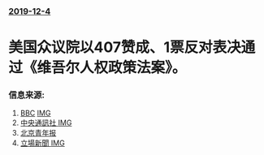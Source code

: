 ### [2019-12-4](/news/2019/12/4/index.md)

##### 
#  美国众议院以407赞成、1票反对表决通过《维吾尔人权政策法案》。 




### 信息来源:

1. [BBC](https://www.bbc.com/zhongwen/simp/chinese-news-50654656) [IMG](https://ichef.bbci.co.uk/news/1024/branded_zhongwen/3FF1/production/_109996361_gettyimages-1135445115.jpg)
2. [中央通訊社 ](https://www.cna.com.tw/news/acn/201912050183.aspx) [IMG](https://img5.cna.com.tw/www/webphotos/WebOg/600/20191205/611x321_194631174856.jpg)
3. [北京青年报](http://epaper.ynet.com/html/2019-12/05/content_343474.htm?div=-1)
4. [立場新聞 ](https://www.thestandnews.com/politics/%E5%82%BB%E5%82%BB%E5%88%86%E4%B8%8D%E6%B8%85-cctv%E7%99%BC%E5%B8%96%E7%B1%B2%E4%BA%BA%E5%88%B0%E7%99%BD%E5%AE%AE-%E8%A3%9D%E4%BF%AE-%E7%B6%B2%E6%B0%91-%E5%BC%B5%E5%9C%96%E4%BF%82%E5%9C%8B%E6%9C%83%E5%B1%B1%E8%8E%8A/) [IMG](https://thestandnews.com/static/v3/images/standhk-og-600x315.png)

